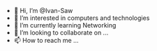- 👋 Hi, I’m @Ivan-Saw
- 👀 I’m interested in computers and technologies
- 🌱 I’m currently learning Networking
- 💞️ I’m looking to collaborate on ...
- 📫 How to reach me ...

<!---
Ivan-Saw/Ivan-Saw is a ✨ special ✨ repository because its `README.md` (this file) appears on your GitHub profile.
You can click the Preview link to take a look at your changes.
--->
